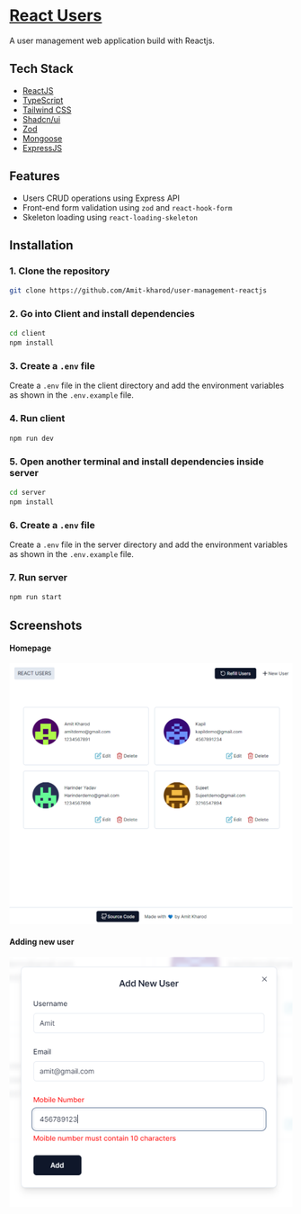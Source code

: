 # [React Users](https://reactjs-users.vercel.app/)

A user management web application build with Reactjs.

## Tech Stack

- [ReactJS](https://react.dev/)
- [TypeScript](https://www.typescriptlang.org/)
- [Tailwind CSS](https://tailwindcss.com)
- [Shadcn/ui](https://ui.shadcn.com/)
- [Zod](https://zod.dev/)
- [Mongoose](https://mongoosejs.com/)
- [ExpressJS](https://expressjs.com/)

## Features

- Users CRUD operations using Express API
- Front-end form validation using `zod` and `react-hook-form`
- Skeleton loading using `react-loading-skeleton`

## Installation

### 1. Clone the repository

```bash
git clone https://github.com/Amit-kharod/user-management-reactjs
```
### 2. Go into Client and install dependencies

```bash
cd client
npm install
```

### 3. Create a `.env` file
Create a `.env` file in the client directory and add the environment variables as shown in the `.env.example` file.

### 4. Run client

```bash
npm run dev
```

### 5. Open another terminal and install dependencies inside server

```bash
cd server
npm install
```

### 6. Create a `.env` file

Create a `.env` file in the server directory and add the environment variables as shown in the `.env.example` file.

### 7. Run server 

```bash
npm run start
```

## Screenshots
#### Homepage

[![React-Users](./client//public/screenshots/main.png)](https://reactjs-users.vercel.app/)
#### Adding new user

[![React-Users](./client//public/screenshots/validation.png)](https://reactjs-users.vercel.app/)
